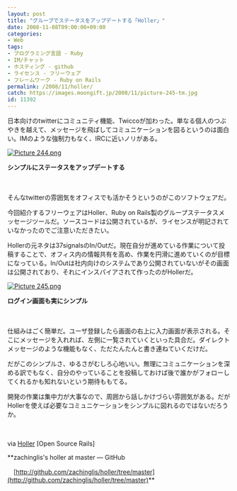 ```yaml
---
layout: post
title: "グループでステータスをアップデートする「Holler」"
date: 2008-11-08T09:00:00+09:00
categories:
- Web
tags: 
- プログラミング言語 - Ruby
- IM/チャット
- ホスティング - github
- ライセンス - フリーウェア
- フレームワーク - Ruby on Rails
permalink: /2008/11/holler/
catch: https://images.moongift.jp/2008/11/picture-245-tm.jpg
id: 11392
---
```

日本向けのtwitterにコミュニティ機能、Twiccoが加わった。単なる個人のつぶやきを越えて、メッセージを飛ばしてコミュニケーションを図るというのは面白い。IMのような強制力もなく、IRCに近いノリがある。

  

[![Picture 244.png](https://images.moongift.jp/2008/11/picture-244-tm.jpg)](https://images.moongift.jp/2008/11/picture-244.png)  
  
**シンプルにステータスをアップデートする**

  

　

  

そんなtwitterの雰囲気をオフィスでも活かそうというのがこのソフトウェアだ。

  

今回紹介するフリーウェアはHoller、Ruby on Rails製のグループステータスメッセージツールだ。ソースコードは公開されているが、ライセンスが明記されていなかったのでご注意いただきたい。

  
  
<!--more-->  

Hollerの元ネタは37signalsのIn/Outだ。現在自分が進めている作業について投稿することで、オフィス内の情報共有を高め、作業を円滑に進めていくのが目標になっている。In/Outは社内向けのシステムであり公開されていないがその画面は公開されており、それにインスパイアされて作ったのがHollerだ。

  

[![Picture 245.png](https://images.moongift.jp/2008/11/picture-245-tm.jpg)](https://images.moongift.jp/2008/11/picture-245.png)  
  
**ログイン画面も実にシンプル**

  

　

  

仕組みはごく簡単だ。ユーザ登録したら画面の右上に入力画面が表示される。そこにメッセージを入れれば、左側に一覧されていくといった具合だ。ダイレクトメッセージのような機能もなく、ただたんたんと書き連ねていくだけだ。

  

だがこのシンプルさ、ゆるさがむしろ心地いい。無理にコミュニケーションを深める訳でもなく、自分のやっていることを投稿しておけば後で誰かがフォローしてくれるかも知れないという期待ももてる。

  

開発の作業は集中力が大事なので、周囲から話しかけづらい雰囲気がある。だがHollerを使えば必要なコミュニケーションをシンプルに図れるのではないだろうか。

  

　

  

via [Holler](http://www.opensourcerails.com/projects/96-Holler) [Open Source Rails]

  

**zachinglis's holler at master — GitHub  
  
　[http://github.com/zachinglis/holler/tree/master](http://github.com/zachinglis/holler/tree/master)**

  
